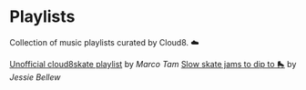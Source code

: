 # Playlists

Collection of music playlists curated by Cloud8. ☁️

[Unofficial cloud8skate playlist](https://open.spotify.com/playlist/61CzxnV9FJHQ6E3j2ItCzv) by _Marco Tam_
[Slow skate jams to dip to 🛼](https://open.spotify.com/playlist/0SlaPZWKdlNmhvCqqd0OEh) by _Jessie Bellew_
